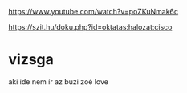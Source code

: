 https://www.youtube.com/watch?v=poZKuNmak6c

https://szit.hu/doku.php?id=oktatas:halozat:cisco

# vizsga
aki ide nem ír az buzi
zoé love
